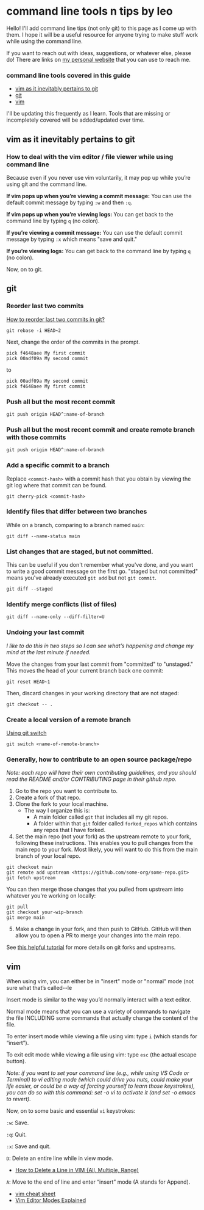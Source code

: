 # command line tools n tips by leo

Hello! I'll add command line tips (not only git) to this page as I come up with them. 
I hope it will be a useful resource for anyone trying to make stuff work while using 
the command line.

If you want to reach out with ideas, suggestions, or whatever else, please do! There 
are links on [my personal website](https://leoebfolsom.com/) that you can use to reach me.

### command line tools covered in this guide
* [vim as it inevitably pertains to git](#vim-as-it-inevitably-pertains-to-git)
* [git](#git)
* [vim](#vim)

I'll be updating this frequently as I learn. Tools that are missing or incompletely covered will be added/updated over time.

## vim as it inevitably pertains to git

### How to deal with the vim editor / file viewer while using command line
Because even if you never use vim voluntarily, it may pop up while you’re 
using git and the command line.

**If vim pops up when you’re viewing a commit message:** You can use the default 
commit message by typing `:w` and then `:q`.

**If vim pops up when you’re viewing logs:** You can get back to the command 
line by typing `q` (no colon).

**If you’re viewing a commit message:** You can use the default commit message by typing `:x` which means "save and quit."

**If you’re viewing logs:** You can get back to the command line by typing `q` (no colon).

Now, on to git.

## git

### Reorder last two commits
[How to reorder last two commits in git?](https://stackoverflow.com/questions/33388210/how-to-reorder-last-two-commits-in-git)

```
git rebase -i HEAD~2
```

Next, change the order of the commits in the prompt.

```
pick f4648aee My first commit
pick 00adf09a My second commit
```

to

```
pick 00adf09a My second commit
pick f4648aee My first commit
```

### Push all but the most recent commit

```
git push origin HEAD^:name-of-branch
```

### Push all but the most recent commit and create remote branch with those commits 

```
git push origin HEAD^:name-of-branch
```

### Add a specific commit to a branch

Replace `<commit-hash>` with a commit hash that you obtain 
by viewing the git log where that commit can be found.

```
git cherry-pick <commit-hash>
```

### Identify files that differ between two branches
While on a branch, comparing to a branch named `main`:

```
git diff --name-status main
```

### List changes that are staged, but not committed.
This can be useful if you don't remember what you've done, and
you want to write a good commit message on the first go. "staged
but not committed" means you've already executed `git add` but 
not `git commit`.

```
git diff --staged
```

### Identify merge conflicts (list of files)

```
git diff --name-only --diff-filter=U
```

### Undoing your last commit
*I like to do this in two steps so I can see what’s 
happening and change my mind at the last minute if needed.*

Move the changes from your last commit from "committed" to "unstaged." 
This moves the head of your current branch back one commit:

```
git reset HEAD~1
```

Then, discard changes in your working directory that are not staged:

```
git checkout -- .
```

### Create a local version of a remote branch
[Using git switch](https://stackoverflow.com/a/9537923/5037635)

```
git switch <name-of-remote-branch>
```

### Generally, how to contribute to an open source package/repo
_Note: each repo will have their own contributing guidelines, and you should 
read the README and/or CONTRIBUTING page in their github repo._

1. Go to the repo you want to contribute to.
2. Create a fork of that repo.
3. Clone the fork to your local machine.
    * The way I organize this is:
        - A main folder called `git` that includes all my git repos.
        - A folder within that `git` folder called `forked_repos` which contains 
        any repos that I have forked.
4. Set the main repo (not your fork) as the upstream remote to your fork, 
following these instructions. This enables you to pull changes from the main repo to your fork.
Most likely, you will want to do this from the main branch of your local repo.
```
git checkout main
git remote add upstream <https://github.com/some-org/some-repo.git>
git fetch upstream
```
You can then merge those changes that you pulled from upstream into whatever you're working
on locally:
```
git pull
git checkout your-wip-branch
git merge main
```
5. Make a change in your fork, and then push to GitHub. GitHub will then allow you to
 open a PR to merge your changes into the main repo.

See [this helpful tutorial](https://www.atlassian.com/git/tutorials/git-forks-and-upstreams) 
for more details on git forks and upstreams. 

## vim

When using vim, you can either be in "insert" mode or "normal" mode (not sure what that’s called--le

Insert mode is similar to the way you’d normally interact with a text editor.

Normal mode means that you can use a variety of commands to navigate the file INCLUDING some commands that actually change the content of the file.

To enter insert mode while viewing a file using vim: type `i` (which stands for “insert”).

To exit edit mode while viewing a file using vim: type `esc` (the actual escape button).

_Note: if you want to set your command line (e.g., while using VS Code or
Terminal) to vi editing mode (which could drive you nuts, could make your life
easier, or could be a way of forcing yourself to learn those keystrokes), you
can do so with this command: set -o vi to activate it (and set -o emacs to revert)._

Now, on to some basic and essential `vi` keystrokes:

`:w`: Save.

`:q`: Quit.

`:x`: Save and quit.

`D`: Delete an entire line while in view mode.
* [How to Delete a Line in VIM {All, Multiple, Range)](https://phoenixnap.com/kb/how-to-delete-line-vim)

`A`: Move to the end of line and enter “insert” mode (A stands for Append).

* [vim cheat sheet](http://www.viemu.com/vi-vim-cheat-sheet.gif)
* [Vim Editor Modes Explained](https://www.freecodecamp.org/news/vim-editor-modes-explained/)
